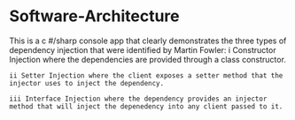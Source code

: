 Software-Architecture
=====================
This is a c #/sharp console app that clearly demonstrates the three types of dependency injection that were identified by Martin Fowler:
	i Constructor Injection where the dependencies are provided through a class constructor.
	
	ii Setter Injection where the client exposes a setter method that the injector uses to inject the dependency.
	
	iii Interface Injection where the dependency provides an injector method that will inject the depenedency into any client passed to it.
